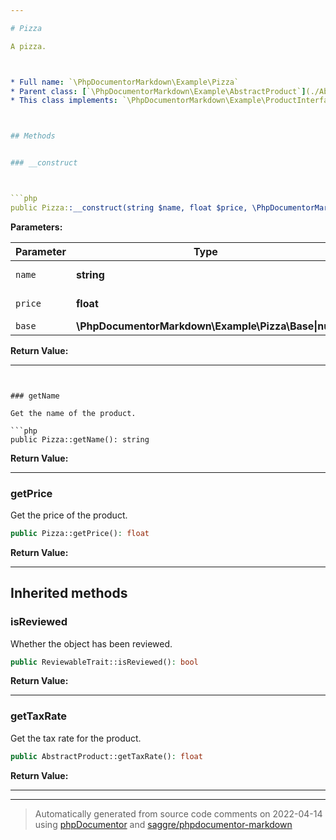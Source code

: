```yaml
---

# Pizza

A pizza.



* Full name: `\PhpDocumentorMarkdown\Example\Pizza`
* Parent class: [`\PhpDocumentorMarkdown\Example\AbstractProduct`](./AbstractProduct.md)
* This class implements: `\PhpDocumentorMarkdown\Example\ProductInterface`



## Methods


### __construct



```php
public Pizza::__construct(string $name, float $price, \PhpDocumentorMarkdown\Example\Pizza\Base|null $base = null): mixed
```








**Parameters:**

| Parameter | Type | Description |
|-----------|------|-------------|
| `name` | **string** | Product name. |
| `price` | **float** | Product price. |
| `base` | **\PhpDocumentorMarkdown\Example\Pizza\Base&#124;null** | Pizza base. |


**Return Value:**





---
```


### getName

Get the name of the product.

```php
public Pizza::getName(): string
```









**Return Value:**





---

### getPrice

Get the price of the product.

```php
public Pizza::getPrice(): float
```









**Return Value:**





---


## Inherited methods


### isReviewed

Whether the object has been reviewed.

```php
public ReviewableTrait::isReviewed(): bool
```









**Return Value:**





---

### getTaxRate

Get the tax rate for the product.

```php
public AbstractProduct::getTaxRate(): float
```









**Return Value:**





---


---
> Automatically generated from source code comments on 2022-04-14 using [phpDocumentor](http://www.phpdoc.org/) and [saggre/phpdocumentor-markdown](https://github.com/Saggre/phpDocumentor-markdown)
